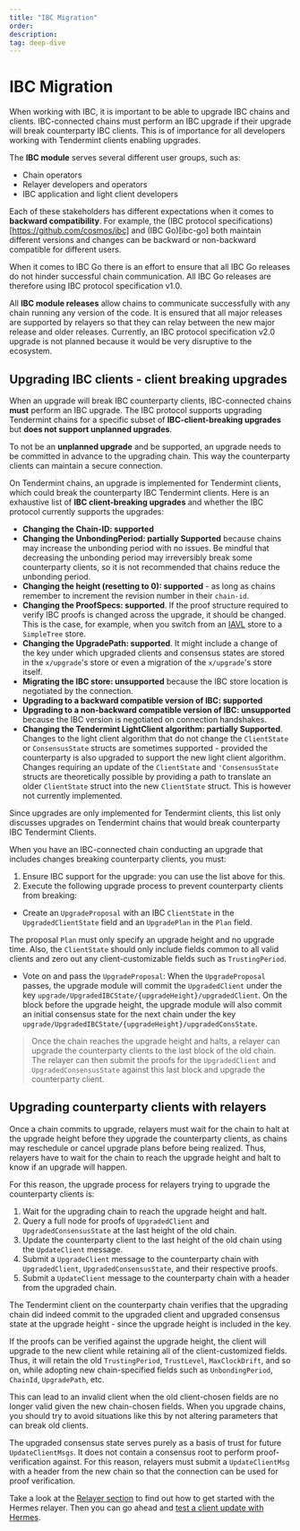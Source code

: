 ```yaml
---
title: "IBC Migration"
order: 
description: 
tag: deep-dive
---
```


# IBC Migration

When working with IBC, it is important to be able to upgrade IBC chains and clients. IBC-connected chains must perform an IBC upgrade if their upgrade will break counterparty IBC clients. This is of importance for all developers working with Tendermint clients enabling upgrades.

The **IBC module** serves several different user groups, such as:

* Chain operators
* Relayer developers and operators 
* IBC application and light client developers

Each of these stakeholders has different expectations when it comes to **backward compatibility**. For example, the (IBC protocol specifications)[https://github.com/cosmos/ibc] and (IBC Go)[ibc-go] both maintain different versions and changes can be backward or non-backward compatible for different users.

<HighlightBox type="info">

When it comes to IBC Go there is an effort to ensure that all IBC Go releases do not hinder successful chain communication. All IBC Go releases are therefore using IBC protocol specification v1.0.

</HighlightBox>

All **IBC module releases** allow chains to communicate successfully with any chain running any version of the code. It is ensured that all major releases are supported by relayers so that they can relay between the new major release and older releases. Currently, an IBC protocol specification v2.0 upgrade is not planned because it would be very disruptive to the ecosystem.

## Upgrading IBC clients - client breaking upgrades

When an upgrade will break IBC counterparty clients, IBC-connected chains **must** perform an IBC upgrade. The IBC protocol supports upgrading Tendermint chains for a specific subset of **IBC-client-breaking upgrades** but **does not support unplanned upgrades**.

<HighlightBox type="info">

To not be an **unplanned upgrade** and be supported, an upgrade needs to be committed in advance to the upgrading chain. This way the counterparty clients can maintain a secure connection.

</HighlightBox>

On Tendermint chains, an upgrade is implemented for Tendermint clients, which could break the counterparty IBC Tendermint clients. Here is an exhaustive list of **IBC client-breaking upgrades** and whether the IBC protocol currently supports the upgrades:

* **Changing the Chain-ID: supported**
* **Changing the UnbondingPeriod: partially Supported** because chains may increase the unbonding period with no issues. Be mindful that decreasing the unbonding period may irreversibly break some counterparty clients, so it is not recommended that chains reduce the unbonding period.
* **Changing the height (resetting to 0): supported** - as long as chains remember to increment the revision number in their `chain-id`.
* **Changing the ProofSpecs: supported**. If the proof structure required to verify IBC proofs is changed across the upgrade, it should be changed. This is the case, for example, when you switch from an [IAVL](https://github.com/cosmos/iavl/blob/master/docs/overview.md) store to a `SimpleTree` store.
* **Changing the UpgradePath: supported**. It might include a change of the key under which upgraded clients and consensus states are stored in the `x/upgrade`'s store or even a migration of the `x/upgrade`'s store itself.
* **Migrating the IBC store: unsupported** because the IBC store location is negotiated by the connection.
* **Upgrading to a backward compatible version of IBC: supported**
* **Upgrading to a non-backward compatible version of IBC: unsupported** because the IBC version is negotiated on connection handshakes.
* **Changing the Tendermint LightClient algorithm: partially Supported**. Changes to the light client algorithm that do not change the `ClientState` or `ConsensusState` structs are sometimes supported - provided the counterparty is also upgraded to support the new light client algorithm. Changes requiring an update of the `ClientState` and `'ConsensusState` structs are theoretically possible by providing a path to translate an older `ClientState` struct into the new `ClientState` struct. This is however not currently implemented.

<HighlightBox type="note">

Since upgrades are only implemented for Tendermint clients, this list only discusses upgrades on Tendermint chains that would break counterparty IBC Tendermint Clients.

</HighlightBox>

When you have an IBC-connected chain conducting an upgrade that includes changes breaking counterparty clients, you must:

1. Ensure IBC support for the upgrade: you can use the list above for this.
2. Execute the following upgrade process to prevent counterparty clients from breaking:

* Create an `UpgradeProposal` with an IBC `ClientState` in the `UpgradedClientState` field and an `UpgradePlan` in the `Plan` field.

<HighlightBox type="note">

The proposal `Plan` must only specify an upgrade height and no upgrade time. Also, the `ClientState` should only include fields common to all valid clients and zero out any client-customizable fields such as `TrustingPeriod`.

</HighlightBox>

* Vote on and pass the `UpgradeProposal`: When the `UpgradeProposal` passes, the upgrade module will commit the `UpgradedClient` under the key `upgrade/UpgradedIBCState/{upgradeHeight}/upgradedClient`. On the block before the upgrade height, the upgrade module will also commit an initial consensus state for the next chain under the key `upgrade/UpgradedIBCState/{upgradeHeight}/upgradedConsState`.

>Once the chain reaches the upgrade height and halts, a relayer can upgrade the counterparty clients to the last block of the old chain. The relayer can then submit the proofs for the `UpgradedClient` and `UpgradedConsensusState` against this last block and upgrade the counterparty client.

## Upgrading counterparty clients with relayers

Once a chain commits to upgrade, relayers must wait for the chain to halt at the upgrade height before they upgrade the counterparty clients, as chains may reschedule or cancel upgrade plans before being realized. Thus, relayers have to wait for the chain to reach the upgrade height and halt to know if an upgrade will happen.

For this reason, the upgrade process for relayers trying to upgrade the counterparty clients is:

1. Wait for the upgrading chain to reach the upgrade height and halt.
2. Query a full node for proofs of `UpgradedClient` and `UpgradedConsensusState` at the last height of the old chain.
3. Update the counterparty client to the last height of the old chain using the `UpdateClient` message.
4. Submit a `UpgradeClient` message to the counterparty chain with `UpgradedClient`, `UpgradedConsensusState`, and their respective proofs.
5. Submit a `UpdateClient` message to the counterparty chain with a header from the upgraded chain.

The Tendermint client on the counterparty chain verifies that the upgrading chain did indeed commit to the upgraded client and upgraded consensus state at the upgrade height - since the upgrade height is included in the key.

If the proofs can be verified against the upgrade height, the client will upgrade to the new client while retaining all of the client-customized fields. Thus, it will retain the old `TrustingPeriod`, `TrustLevel`, `MaxClockDrift`, and so on, while adopting new chain-specified fields such as `UnbondingPeriod`, `ChainId`, `UpgradePath`, etc.

<HighlightBox type="note">

This can lead to an invalid client when the old client-chosen fields are no longer valid given the new chain-chosen fields. When you upgrade chains, you should try to avoid situations like this by not altering parameters that can break old clients.

</HighlightBox>

The upgraded consensus state serves purely as a basis of trust for future `UpdateClientMsgs`. It does not contain a consensus root to perform proof-verification against. For this reason, relayers must submit a `UpdateClientMsg` with a header from the new chain so that the connection can be used for proof verification.

<HighlightBox type="tip">

Take a look at the [Relayer section](./relayerintro.md) to find out how to get started with the Hermes relayer. Then you can go ahead and [test a client update with Hermes](https://hermes.informal.systems/commands/upgrade/test.html).

</HighlightBox>
